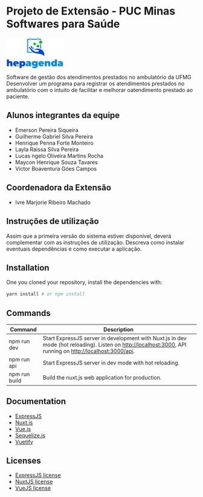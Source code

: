  # Projeto de Extensão - PUC Minas Softwares para Saúde

 <a href="url"><img src="https://raw.githubusercontent.com/ICEI-PUC-Minas-PPLES-TI/PLF-ES-2021-2-EXT-HepAgenda/main/docs/Logo/logotipo_hepagenda.png?token=AOBP67POVJ4X4JOU75DEWBLBIO62U" align="center" height="30%" width="30%" ></a>
<p>
  Software de gestão dos atendimentos prestados no ambulatório da UFMG
Desenvolver um programa para registrar os atendimentos prestados no ambulatório com o intuito de facilitar e melhorar oatendimento prestado ao paciente.
 

## Alunos integrantes da equipe

* Emerson Pereira Siqueira
* Guilherme Gabriel Silva Pereira 
* Henrique Penna Forte Monteiro
* Layla Raissa Silva Pereira
* Lucas   ngelo Oliveira Martins Rocha
* Maycon Henrique Souza Tavares
* Victor Boaventura Góes Campos


## Coordenadora da Extensão

* Ivre Marjorie Ribeiro Machado

## Instruções de utilização

Assim que a primeira versão do sistema estiver disponível, deverá complementar com as instruções de utilização. Descreva como instalar eventuais dependências e como executar a aplicação.


## Installation

One you cloned your repository, install the dependencies with:

```bash
yarn install # or npm install
```

## Commands

| Command | Description |
|---------|-------------|
| npm run dev | Start ExpressJS server in development with Nuxt.js in dev mode (hot reloading). Listen on [http://localhost:3000](http://localhost:3000), API running on [http://localhost:3000/api](http://localhost:3333/api). |
| npm run api | Start ExpressJS server in dev mode with hot reloading. |
| npm run build | Build the nuxt.js web application for production. |

## Documentation

- [ExpressJS](http://expressjs.com/en/guide/routing.html)
- [Nuxt.js](https://nuxtjs.org/guide/)
- [Vue.js](http://vuejs.org/guide/)
- [Sequelize.js](https://sequelize.org/master/index.html)
- [Vuetify](https://vuetifyjs.com/en/)

## Licenses

- [ExpressJS license](https://github.com/expressjs/express/blob/master/LICENSE)
- [NuxtJS license](https://github.com/nuxt/nuxt.js/blob/master/LICENSE.md)
- [VueJS license](https://github.com/vuejs/vue/blob/master/LICENSE)






